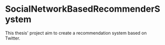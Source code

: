 # SocialNetworkBasedRecommenderSystem

This thesis' project aim to create a recommendation system based on Twitter.

